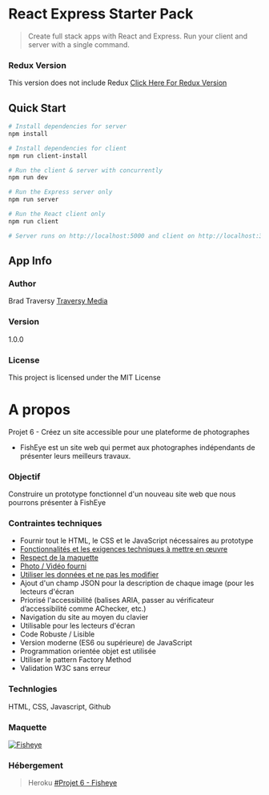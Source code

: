 # React Express Starter Pack

> Create full stack apps with React and Express. Run your client and server with a single command. 

### Redux Version
This version does not include Redux
[Click Here For Redux Version](https://github.com/bradtraversy/react_redux_express_starter) 

## Quick Start

``` bash
# Install dependencies for server
npm install

# Install dependencies for client
npm run client-install

# Run the client & server with concurrently
npm run dev

# Run the Express server only
npm run server

# Run the React client only
npm run client

# Server runs on http://localhost:5000 and client on http://localhost:3000
```

## App Info

### Author

Brad Traversy
[Traversy Media](http://www.traversymedia.com)

### Version

1.0.0

### License

This project is licensed under the MIT License

# A propos
Projet 6 - Créez un site accessible pour une plateforme de photographes
- FishEye est un site web qui permet aux photographes indépendants de présenter leurs meilleurs travaux.

### Objectif
Construire un prototype fonctionnel d'un nouveau site web que nous pourrons présenter à FishEye

### Contraintes techniques
- Fournir tout le HTML, le CSS et le JavaScript nécessaires au prototype
-  [Fonctionnalités et les exigences techniques à mettre en œuvre](https://s3-eu-west-1.amazonaws.com/course.oc-static.com/projects/Front-End+V2/P5+Javascript+%26+Accessibility/Notes+de+re%CC%81union.pdf) 
- [Respect de la maquette](https://www.figma.com/file/pt8xJxC1QffW4HX16QhGZJ/UI-Design-FishEye-FR?node-id=0%3A1)
- [Photo / Vidéo fourni](https://s3-eu-west-1.amazonaws.com/course.oc-static.com/projects/Front-End+V2/P5+Javascript+%26+Accessibility/FishEye_Photos.zip)
- [Utiliser les données et ne pas les modifier](https://s3-eu-west-1.amazonaws.com/course.oc-static.com/projects/Front-End+V2/P5+Javascript+%26+Accessibility/FishEyeDataFR.json)
- Ajout d'un champ JSON pour la description de chaque image (pour les lecteurs d'écran
- Priorisé l'accessibilité (balises ARIA, passer au vérificateur d’accessibilité comme AChecker, etc.)
- Navigation du site au moyen du clavier
- Utilisable pour les lecteurs d'écran
- Code Robuste / Lisible
- Version moderne (ES6 ou supérieure) de JavaScript
- Programmation orientée objet est utilisée
- Utiliser le pattern Factory Method
- Validation W3C sans erreur 

### Technlogies
HTML, CSS, Javascript, Github

### Maquette
[![Fisheye](https://user.oc-static.com/upload/2020/08/18/15977571210897_image2.png "Fisheye")](https://user.oc-static.com/upload/2020/08/18/15977571210897_image2.png "Fisheye")


### Hébergement
> Heroku
[#Projet 6 - Fisheye](https://fisheye-app.herokuapp.com/)
